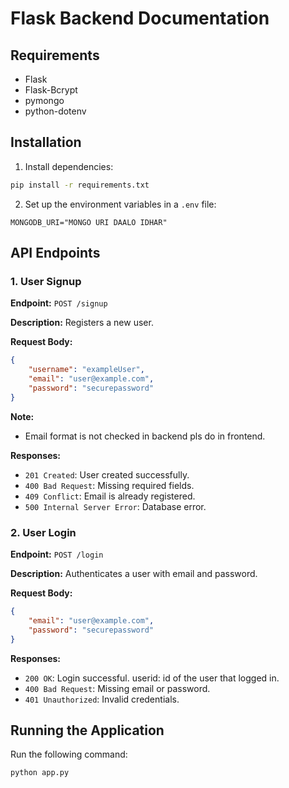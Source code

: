 # Flask Backend Documentation

## Requirements

-   Flask
-   Flask-Bcrypt
-   pymongo
-   python-dotenv

## Installation

1.  Install dependencies:

```sh
pip install -r requirements.txt
```

2. Set up the environment variables in a `.env` file:

```env
MONGODB_URI="MONGO URI DAALO IDHAR"
```

## API Endpoints

### 1. User Signup

**Endpoint:** `POST /signup`

**Description:** Registers a new user.

**Request Body:**

```json
{
    "username": "exampleUser",
    "email": "user@example.com",
    "password": "securepassword"
}
```

**Note:**

-   Email format is not checked in backend pls do in frontend.

**Responses:**

-   `201 Created`: User created successfully.
-   `400 Bad Request`: Missing required fields.
-   `409 Conflict`: Email is already registered.
-   `500 Internal Server Error`: Database error.

### 2. User Login

**Endpoint:** `POST /login`

**Description:** Authenticates a user with email and password.

**Request Body:**

```json
{
    "email": "user@example.com",
    "password": "securepassword"
}
```

**Responses:**

-   `200 OK`: Login successful. userid: id of the user that logged in.
-   `400 Bad Request`: Missing email or password.
-   `401 Unauthorized`: Invalid credentials.

## Running the Application

Run the following command:

```sh
python app.py
```
